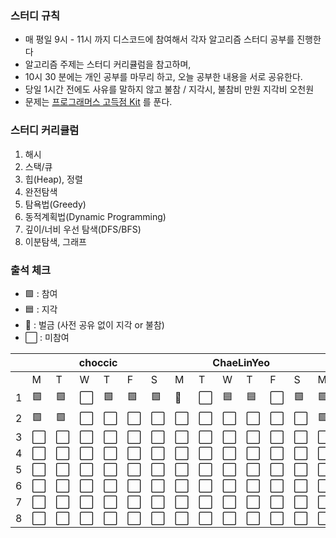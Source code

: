 ### 스터디 규칙

- 매 평일 9시 - 11시 까지 디스코드에 참여해서 각자 알고리즘 스터디 공부를 진행한다
- 알고리즘 주제는 스터디 커리큘럼을 참고하며,
- 10시 30 분에는 개인 공부를 마무리 하고, 오늘 공부한 내용을 서로 공유한다.
- 당일 1시간 전에도 사유를 말하지 않고 불참 / 지각시, 불참비 만원 지각비 오천원
- 문제는 [프로그래머스 고득점 Kit](https://school.programmers.co.kr/learn/challenges?tab=algorithm_practice_kit) 를 푼다.

### 스터디 커리큘럼

1. 해시
2. 스택/큐
3. 힙(Heap), 정렬
4. 완전탐색
5. 탐욕법(Greedy)
6. 동적계획법(Dynamic Programming)
7. 깊이/너비 우선 탐색(DFS/BFS)
8. 이분탐색, 그래프


### 출석 체크

- 🟩 : 참여
- 🟦 : 지각
- 🐝 : 벌금 (사전 공유 없이 지각 or 불참)
- ⬜ : 미참여

<!-- | Name |  |  | chocchic |  |  |  |  | ChaeLinYeo |  |  |  |  | happyOBO |  |  |
| :-: | :-: | :-: | :-: | :-: | :-: | :-: | :-: | :-: | :-: | :-: | :-: | :-: | :-: | :-: | :-: |
| 1 | 🟩 | 🟩 | ⬜ | 🟩 | 🟩 | 🐝 | ⬜ | 🟦 | 🟦 | ⬜ | 🟩 | 🟩 | 🟦 | 🟦 | 🟩 |
| 2 | ⬜ | ⬜ | ⬜ | ⬜ | ⬜ | ⬜ | ⬜ | ⬜ | ⬜ | ⬜ | ⬜ | ⬜ | ⬜ | ⬜ | ⬜ |
| 3 | ⬜ | ⬜ | ⬜ | ⬜ | ⬜ | ⬜ | ⬜ | ⬜ | ⬜ | ⬜ | ⬜ | ⬜ | ⬜ | ⬜ | ⬜ |
| 4 | ⬜ | ⬜ | ⬜ | ⬜ | ⬜ | ⬜ | ⬜ | ⬜ | ⬜ | ⬜ | ⬜ | ⬜ | ⬜ | ⬜ | ⬜ |
| 5 | ⬜ | ⬜ | ⬜ | ⬜ | ⬜ | ⬜ | ⬜ | ⬜ | ⬜ | ⬜ | ⬜ | ⬜ | ⬜ | ⬜ | ⬜ |
| 6 | ⬜ | ⬜ | ⬜ | ⬜ | ⬜ | ⬜ | ⬜ | ⬜ | ⬜ | ⬜ | ⬜ | ⬜ | ⬜ | ⬜ | ⬜ |
| 7 | ⬜ | ⬜ | ⬜ | ⬜ | ⬜ | ⬜ | ⬜ | ⬜ | ⬜ | ⬜ | ⬜ | ⬜ | ⬜ | ⬜ | ⬜ |
| 8 | ⬜ | ⬜ | ⬜ | ⬜ | ⬜ | ⬜ | ⬜ | ⬜ | ⬜ | ⬜ | ⬜ | ⬜ | ⬜ | ⬜ | ⬜ | -->

<table class="tg">
<thead>
  <tr>
    <th class="tg-0pky"></th>
    <th class="tg-c3ow" colspan="6">choccic</th>
    <th class="tg-c3ow" colspan="6">ChaeLinYeo</th>
    <th class="tg-c3ow" colspan="6">happyOBO</th>
  </tr>
</thead>
<tbody>
  <tr>
    <td class="tg-0pky"></td>
    <td class="tg-0pky">M</td>
    <td class="tg-0pky">T</td>
    <td class="tg-0pky">W</td>
    <td class="tg-0pky">T</td>
    <td class="tg-0pky">F</td>
    <td class="tg-0pky">S</td>
    <td class="tg-0pky">M</td>
    <td class="tg-0pky">T</td>
    <td class="tg-0pky">W</td>
    <td class="tg-0pky">T</td>
    <td class="tg-0pky">F</td>
    <td class="tg-0pky">S</td>
    <td class="tg-0pky">M</td>
    <td class="tg-0pky">T</td>
    <td class="tg-0pky">W</td>
    <td class="tg-0pky">T</td>
    <td class="tg-0pky">F</td>
    <td class="tg-0pky">S</td>
  </tr>
  <tr>
    <td class="tg-0pky">1</td>
    <td class="tg-0pky">🟩</td>
    <td class="tg-0pky">🟩</td>
    <td class="tg-0pky">⬜</td>
    <td class="tg-0pky">🟩</td>
    <td class="tg-0pky">🟩</td>
    <td class="tg-0pky">🟩</td>
    <td class="tg-0pky">🐝</td>
    <td class="tg-0pky">⬜</td>
    <td class="tg-0pky">🟦</td>
    <td class="tg-0pky">🟦</td>
    <td class="tg-0pky">⬜</td>
    <td class="tg-0pky">🟩</td>
    <td class="tg-0pky">🟩</td>
    <td class="tg-0pky">🟩</td>
    <td class="tg-0pky">🟦</td>
    <td class="tg-0pky">🟦</td>
    <td class="tg-0pky">🟩</td>
    <td class="tg-0pky">🟩</td>
  </tr>
  <tr>
    <td class="tg-0pky">2</td>
    <td class="tg-0pky">🟩</td>
    <td class="tg-0pky">🟩</td>
    <td class="tg-0pky">⬜</td>
    <td class="tg-0pky">⬜</td>
    <td class="tg-0pky">⬜</td>
    <td class="tg-0pky">⬜</td>
    <td class="tg-0pky">⬜</td>
    <td class="tg-0pky">⬜</td>
    <td class="tg-0pky">⬜</td>
    <td class="tg-0pky">⬜</td>
    <td class="tg-0pky">⬜</td>
    <td class="tg-0pky">⬜</td>
    <td class="tg-0pky">🟩</td>
    <td class="tg-0pky">🟩</td>
    <td class="tg-0pky">⬜</td>
    <td class="tg-0pky">⬜</td>
    <td class="tg-0pky">⬜</td>
    <td class="tg-0pky">⬜</td>
  </tr>
  <tr>
    <td class="tg-0pky">3</td>
    <td class="tg-0pky">⬜</td>
    <td class="tg-0pky">⬜</td>
    <td class="tg-0pky">⬜</td>
    <td class="tg-0pky">⬜</td>
    <td class="tg-0pky">⬜</td>
    <td class="tg-0pky">⬜</td>
    <td class="tg-0pky">⬜</td>
    <td class="tg-0pky">⬜</td>
    <td class="tg-0pky">⬜</td>
    <td class="tg-0pky">⬜</td>
    <td class="tg-0pky">⬜</td>
    <td class="tg-0pky">⬜</td>
    <td class="tg-0pky">⬜</td>
    <td class="tg-0pky">⬜</td>
    <td class="tg-0pky">⬜</td>
    <td class="tg-0pky">⬜</td>
    <td class="tg-0pky">⬜</td>
    <td class="tg-0pky">⬜</td>
  </tr>
  <tr>
    <td class="tg-0pky">4</td>
    <td class="tg-0pky">⬜</td>
    <td class="tg-0pky">⬜</td>
    <td class="tg-0pky">⬜</td>
    <td class="tg-0pky">⬜</td>
    <td class="tg-0pky">⬜</td>
    <td class="tg-0pky">⬜</td>
    <td class="tg-0pky">⬜</td>
    <td class="tg-0pky">⬜</td>
    <td class="tg-0pky">⬜</td>
    <td class="tg-0pky">⬜</td>
    <td class="tg-0pky">⬜</td>
    <td class="tg-0pky">⬜</td>
    <td class="tg-0pky">⬜</td>
    <td class="tg-0pky">⬜</td>
    <td class="tg-0pky">⬜</td>
    <td class="tg-0pky">⬜</td>
    <td class="tg-0pky">⬜</td>
    <td class="tg-0pky">⬜</td>
  </tr>
  <tr>
    <td class="tg-0pky">5</td>
    <td class="tg-0pky">⬜</td>
    <td class="tg-0pky">⬜</td>
    <td class="tg-0pky">⬜</td>
    <td class="tg-0pky">⬜</td>
    <td class="tg-0pky">⬜</td>
    <td class="tg-0pky">⬜</td>
    <td class="tg-0pky">⬜</td>
    <td class="tg-0pky">⬜</td>
    <td class="tg-0pky">⬜</td>
    <td class="tg-0pky">⬜</td>
    <td class="tg-0pky">⬜</td>
    <td class="tg-0pky">⬜</td>
    <td class="tg-0pky">⬜</td>
    <td class="tg-0pky">⬜</td>
    <td class="tg-0pky">⬜</td>
    <td class="tg-0pky">⬜</td>
    <td class="tg-0pky">⬜</td>
    <td class="tg-0pky">⬜</td>
  </tr>
  <tr>
    <td class="tg-0pky">6</td>
    <td class="tg-0pky">⬜</td>
    <td class="tg-0pky">⬜</td>
    <td class="tg-0pky">⬜</td>
    <td class="tg-0pky">⬜</td>
    <td class="tg-0pky">⬜</td>
    <td class="tg-0pky">⬜</td>
    <td class="tg-0pky">⬜</td>
    <td class="tg-0pky">⬜</td>
    <td class="tg-0pky">⬜</td>
    <td class="tg-0pky">⬜</td>
    <td class="tg-0pky">⬜</td>
    <td class="tg-0pky">⬜</td>
    <td class="tg-0pky">⬜</td>
    <td class="tg-0pky">⬜</td>
    <td class="tg-0pky">⬜</td>
    <td class="tg-0pky">⬜</td>
    <td class="tg-0pky">⬜</td>
    <td class="tg-0pky">⬜</td>
  </tr>
  <tr>
    <td class="tg-0pky">7</td>
    <td class="tg-0pky">⬜</td>
    <td class="tg-0pky">⬜</td>
    <td class="tg-0pky">⬜</td>
    <td class="tg-0pky">⬜</td>
    <td class="tg-0pky">⬜</td>
    <td class="tg-0pky">⬜</td>
    <td class="tg-0pky">⬜</td>
    <td class="tg-0pky">⬜</td>
    <td class="tg-0pky">⬜</td>
    <td class="tg-0pky">⬜</td>
    <td class="tg-0pky">⬜</td>
    <td class="tg-0pky">⬜</td>
    <td class="tg-0pky">⬜</td>
    <td class="tg-0pky">⬜</td>
    <td class="tg-0pky">⬜</td>
    <td class="tg-0pky">⬜</td>
    <td class="tg-0pky">⬜</td>
    <td class="tg-0pky">⬜</td>
  </tr>
  <tr>
    <td class="tg-0pky">8</td>
    <td class="tg-0pky">⬜</td>
    <td class="tg-0pky">⬜</td>
    <td class="tg-0pky">⬜</td>
    <td class="tg-0pky">⬜</td>
    <td class="tg-0pky">⬜</td>
    <td class="tg-0pky">⬜</td>
    <td class="tg-0pky">⬜</td>
    <td class="tg-0pky">⬜</td>
    <td class="tg-0pky">⬜</td>
    <td class="tg-0pky">⬜</td>
    <td class="tg-0pky">⬜</td>
    <td class="tg-0pky">⬜</td>
    <td class="tg-0pky">⬜</td>
    <td class="tg-0pky">⬜</td>
    <td class="tg-0pky">⬜</td>
    <td class="tg-0pky">⬜</td>
    <td class="tg-0pky">⬜</td>
    <td class="tg-0pky">⬜</td>
  </tr>
</tbody>
</table>